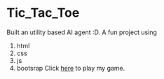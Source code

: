 # Tic_Tac_Toe
Built an utility based AI agent :D.
A fun project using 
1. html
2. css
3. js
4. bootsrap
Click <a href="https://fuad-24.github.io/Tic_Tac_Toe/">here</a> to play my game.
